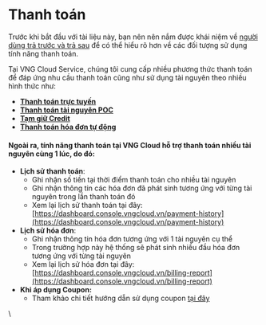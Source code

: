 # Thanh toán

Trước khi bắt đầu với tài liệu này, bạn nên nên nắm được khái niệm về [người dùng trả trước và trả sau](../nguoi-dung-tra-truoc-and-tra-sau.md) để có thể hiểu rõ hơn về các đối tượng sử dụng tính năng thanh toán.

Tại VNG Cloud Service, chúng tôi cung cấp nhiều phương thức thanh toán để đáp ứng nhu cầu thanh toán cũng như sử dụng tài nguyên theo nhiều hình thức như:

* [**Thanh toán trực tuyến**](thanh-toan-truc-tuyen.md)
* [**Thanh toán tài nguyên POC**](thanh-toan-tai-nguyen-poc.md)
* [**Tạm giữ Credit**](tam-giu-credit.md)
* [**Thanh toán hóa đơn tự động**](thanh-toan-hoa-don-tu-dong.md)

#### Ngoài ra, tính năng thanh toán tại VNG Cloud hỗ trợ thanh toán nhiều tài nguyên cùng 1 lúc, do đó: <a href="#thanhtoan-ngoaira-tinhnangthanhtoantaivngcloudhotrothanhtoannhieutainguyencung1luc-dodo" id="thanhtoan-ngoaira-tinhnangthanhtoantaivngcloudhotrothanhtoannhieutainguyencung1luc-dodo"></a>

* **Lịch sử thanh toán**:
  * Ghi nhận số tiền tại thời điểm thanh toán cho nhiều tài nguyên
  * Ghi nhận thông tin các hóa đơn đã phát sinh tương ứng với từng tài nguyên trong lần thanh toán đó
  * Xem lại lịch sử thanh toán tại đây: [https://dashboard.console.vngcloud.vn/payment-history](https://dashboard.console.vngcloud.vn/payment-history)
* **Lịch sử hóa đơn**:
  * Ghi nhận thông tin hóa đơn tương ứng với 1 tài nguyên cụ thể
  * Trong trường hợp này hệ thống sẽ phát sinh nhiều đầu hóa đơn tương ứng với từng tài nguyên
  * Xem lại lịch sử hóa đơn tại đây: [https://dashboard.console.vngcloud.vn/billing-report](https://dashboard.console.vngcloud.vn/billing-report)
* **Khi áp dụng Coupon:**&#x20;
  * Tham khảo chi tiết hướng dẫn sử dụng coupon [tại đây](ap-dung-coupon-khi-thanh-toan.md)

\
